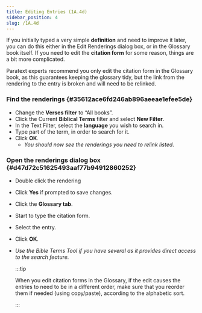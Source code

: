 ```yaml
---
title: Editing Entries (1A.4d)
sidebar_position: 4
slug: /1A.4d
---
```




If you initially typed a very simple **definition** and need to improve it later, you can do this either in the Edit Renderings dialog box, or in the Glossary book itself. If you need to edit the **citation form** for some reason, things are a bit more complicated.


Paratext experts recommend you only edit the citation form in the Glossary book, as this guarantees keeping the glossary tidy, but the link from the rendering to the entry is broken and will need to be relinked.


### Find the renderings {#35612ace6fd246ab896aeeae1efee5de}

- Change the **Verses filter** to “All books”.
- Click the Current **Biblical Terms** filter and select **New Filter**.
- In the Text Filter, select the **language** you wish to search in.
- Type part of the term, in order to search for it.
- Click **OK**.
	- _You should now see the renderings you need to relink listed_.

### Open the renderings dialog box {#d47d72c51625493aaf77b94912860252}

- Double click the rendering
- Click **Yes** if prompted to save changes.
- Click the **Glossary tab**.
- Start to type the citation form.
- Select the entry.
- Click **OK**.
- _Use the Bible Terms Tool if you have several as it provides direct access to the search feature._

	:::tip 


	When you edit citation forms in the Glossary, if the edit causes the entries to need to be in a different order, make sure that you reorder them if needed (using copy/paste), according to the alphabetic sort. 


	:::

